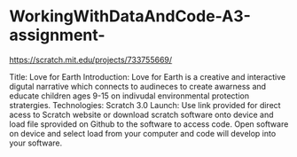 # WorkingWithDataAndCode-A3-assignment-


https://scratch.mit.edu/projects/733755669/

Title: Love for Earth 
Introduction: Love for Earth is a creative and interactive digutal narrative which connects to audineces to create awarness and educate children ages 9-15 on indivudal environmental protection stratergies. 
Technologies: Scratch 3.0
Launch: Use link provided for direct acess to Scratch website or download scratch software onto device and load file sprovided on Github to the software to access code. Open software on device and select load from your computer and code will develop into your software.  
